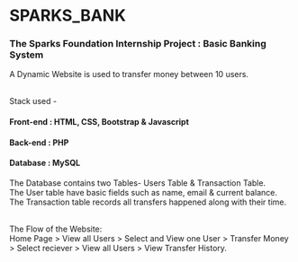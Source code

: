 # SPARKS_BANK

<h3>The Sparks Foundation Internship Project : Basic Banking System</h3>
A Dynamic Website is used to transfer money between 10 users.<br><br>

Stack used -
<h4>Front-end : HTML, CSS, Bootstrap &amp; Javascript</h4>
<h4>Back-end : PHP</h4>
<h4>Database : MySQL</h4>

The Database contains two Tables- Users Table &amp; Transaction Table. <br>
The User table have basic fields such as name, email &amp; current balance. <br>
The Transaction table records all transfers happened along with their time. <br><br>

The Flow of the Website: <br>
Home Page > View all Users > Select and View one User > Transfer Money > Select reciever > View all Users > View Transfer History.<br>
